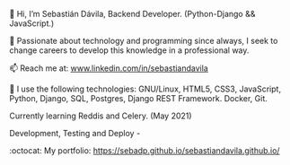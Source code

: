 👋 Hi, I’m Sebastián Dávila, Backend Developer. (Python-Django && JavaScript.)

👀 Passionate about technology and programming since always, I seek to change careers to develop this knowledge in a professional way. 

📫 Reach me at: www.linkedin.com/in/sebastiandavila

:penguin: I use the following technologies: GNU/Linux, HTML5, CSS3, JavaScript, Python, Django, SQL, Postgres, Django REST Framework. Docker, Git.

Currently learning Reddis and Celery. (May 2021)

Development, Testing and Deploy -

:octocat: My portfolio: https://sebadp.github.io/sebastiandavila.github.io/
